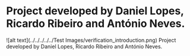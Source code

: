 # Project developed by Daniel Lopes, Ricardo Ribeiro and António Neves.
![alt text](../../../../../Test Images/verification_introduction.png)
Project developed by Daniel Lopes, Ricardo Ribeiro and António Neves.
